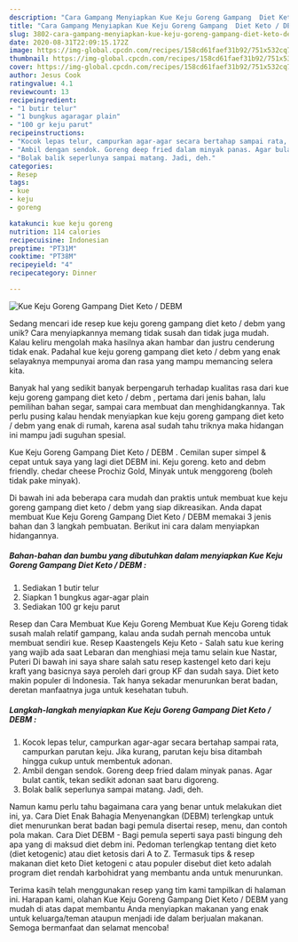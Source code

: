 ```yaml
---
description: "Cara Gampang Menyiapkan Kue Keju Goreng Gampang  Diet Keto / DEBM  Anti Gagal"
title: "Cara Gampang Menyiapkan Kue Keju Goreng Gampang  Diet Keto / DEBM  Anti Gagal"
slug: 3802-cara-gampang-menyiapkan-kue-keju-goreng-gampang-diet-keto-debm-anti-gagal
date: 2020-08-31T22:09:15.172Z
image: https://img-global.cpcdn.com/recipes/158cd61faef31b92/751x532cq70/kue-keju-goreng-gampang-diet-keto-debm-foto-resep-utama.jpg
thumbnail: https://img-global.cpcdn.com/recipes/158cd61faef31b92/751x532cq70/kue-keju-goreng-gampang-diet-keto-debm-foto-resep-utama.jpg
cover: https://img-global.cpcdn.com/recipes/158cd61faef31b92/751x532cq70/kue-keju-goreng-gampang-diet-keto-debm-foto-resep-utama.jpg
author: Jesus Cook
ratingvalue: 4.1
reviewcount: 13
recipeingredient:
- "1 butir telur"
- "1 bungkus agaragar plain"
- "100 gr keju parut"
recipeinstructions:
- "Kocok lepas telur, campurkan agar-agar secara bertahap sampai rata, campurkan parutan keju. Jika kurang, parutan keju bisa ditambah hingga cukup untuk membentuk adonan."
- "Ambil dengan sendok. Goreng deep fried dalam minyak panas. Agar bulat cantik, tekan sedikit adonan saat baru digoreng."
- "Bolak balik seperlunya sampai matang. Jadi, deh."
categories:
- Resep
tags:
- kue
- keju
- goreng

katakunci: kue keju goreng 
nutrition: 114 calories
recipecuisine: Indonesian
preptime: "PT31M"
cooktime: "PT38M"
recipeyield: "4"
recipecategory: Dinner

---
```



![Kue Keju Goreng Gampang  Diet Keto / DEBM ](https://img-global.cpcdn.com/recipes/158cd61faef31b92/751x532cq70/kue-keju-goreng-gampang-diet-keto-debm-foto-resep-utama.jpg)

Sedang mencari ide resep kue keju goreng gampang  diet keto / debm  yang unik? Cara menyiapkannya memang tidak susah dan tidak juga mudah. Kalau keliru mengolah maka hasilnya akan hambar dan justru cenderung tidak enak. Padahal kue keju goreng gampang  diet keto / debm  yang enak selayaknya mempunyai aroma dan rasa yang mampu memancing selera kita.

Banyak hal yang sedikit banyak berpengaruh terhadap kualitas rasa dari kue keju goreng gampang  diet keto / debm , pertama dari jenis bahan, lalu pemilihan bahan segar, sampai cara membuat dan menghidangkannya. Tak perlu pusing kalau hendak menyiapkan kue keju goreng gampang  diet keto / debm  yang enak di rumah, karena asal sudah tahu triknya maka hidangan ini mampu jadi suguhan spesial.

Kue Keju Goreng Gampang  Diet Keto / DEBM . Cemilan super simpel &amp; cepat untuk saya yang lagi diet DEBM ini. Keju goreng. keto and debm friendly. chedar cheese Prochiz Gold, Minyak untuk menggoreng (boleh tidak pake minyak).


Di bawah ini ada beberapa cara mudah dan praktis untuk membuat kue keju goreng gampang  diet keto / debm  yang siap dikreasikan. Anda dapat membuat Kue Keju Goreng Gampang  Diet Keto / DEBM  memakai 3 jenis bahan dan 3 langkah pembuatan. Berikut ini cara dalam menyiapkan hidangannya.

<!--inarticleads1-->

##### Bahan-bahan dan bumbu yang dibutuhkan dalam menyiapkan Kue Keju Goreng Gampang  Diet Keto / DEBM :

1. Sediakan 1 butir telur
1. Siapkan 1 bungkus agar-agar plain
1. Sediakan 100 gr keju parut


Resep dan Cara Membuat Kue Keju Goreng Membuat Kue Keju Goreng tidak susah malah relatif gampang, kalau anda sudah pernah mencoba untuk membuat sendiri kue. Resep Kaastengels Keju Keto - Salah satu kue kering yang wajib ada saat Lebaran dan menghiasi meja tamu selain kue Nastar, Puteri Di bawah ini saya share salah satu resep kastengel keto dari keju kraft yang basicnya saya peroleh dari group KF dan sudah saya. Diet keto makin populer di Indonesia. Tak hanya sekadar menurunkan berat badan, deretan manfaatnya juga untuk kesehatan tubuh. 

<!--inarticleads2-->

##### Langkah-langkah menyiapkan Kue Keju Goreng Gampang  Diet Keto / DEBM :

1. Kocok lepas telur, campurkan agar-agar secara bertahap sampai rata, campurkan parutan keju. Jika kurang, parutan keju bisa ditambah hingga cukup untuk membentuk adonan.
1. Ambil dengan sendok. Goreng deep fried dalam minyak panas. Agar bulat cantik, tekan sedikit adonan saat baru digoreng.
1. Bolak balik seperlunya sampai matang. Jadi, deh.


Namun kamu perlu tahu bagaimana cara yang benar untuk melakukan diet ini, ya. Cara Diet Enak Bahagia Menyenangkan (DEBM) terlengkap untuk diet menurunkan berat badan bagi pemula disertai resep, menu, dan contoh pola makan. Cara Diet DEBM - Bagi pemula seperti saya pasti bingung deh apa yang di maksud diet debm ini. Pedoman terlengkap tentang diet keto (diet ketogenic) atau diet ketosis dari A to Z. Termasuk tips &amp; resep makanan diet keto Diet ketogeni c atau populer disebut diet keto adalah program diet rendah karbohidrat yang membantu anda untuk menurunkan. 

Terima kasih telah menggunakan resep yang tim kami tampilkan di halaman ini. Harapan kami, olahan Kue Keju Goreng Gampang  Diet Keto / DEBM  yang mudah di atas dapat membantu Anda menyiapkan makanan yang enak untuk keluarga/teman ataupun menjadi ide dalam berjualan makanan. Semoga bermanfaat dan selamat mencoba!
